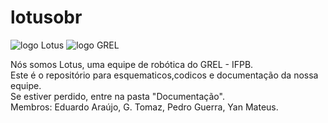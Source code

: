 # lotusobr
![logo Lotus](https://github.com/predomaquilare/lotusobr/blob/main/Assets/lotus-svgrepo-com.svg)
![logo GREL](https://github.com/predomaquilare/lotusobr/blob/main/Assets/logo-grel.svg)

Nós somos Lotus, uma equipe de robótica do GREL - IFPB. </br>
Este é o repositório para esquematicos,codicos e documentação da nossa equipe. </br> 
Se estiver perdido, entre na pasta "Documentação". </br>
Membros: Eduardo Araújo, G. Tomaz, Pedro Guerra, Yan Mateus. 
